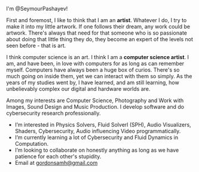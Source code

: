 I'm @SeymourPashayev!

First and foremost, I like to think that I am an <strong>artist</strong>. Whatever I do, I try to make it into my little artwork. If one follows their dream, any work could be artwork. There's always that need for that someone who is so passionate about doing that little thing they do, they become an expert of the levels not seen before - that is art.

I think computer science is an art. I think I am a <strong>computer science artist</strong>. I am, and have been, in love with computers for as long as can remember myself. Computers have always been a huge box of curios. There's so much going on inside them, yet we can interact with them so simply. As the years of my studies went by, I have learned, and am still learning, how unbelievably complex our digital and hardware worlds are. 

Among my interests are Computer Science, Photography and Work with Images, Sound Design and Music Production. I develop software and do cybersecurity research professionally.

- I’m interested in Physics Solvers, Fluid Solverl (SPH), Audio Visualizers, Shaders, Cybersecurity, Audio influencing Video programmatically.
- I’m currently learning a lot of Cybersecurity and Fluid Dynamics in Computation.
- I’m looking to collaborate on honestly anything as long as we have patience for each other's stupidity.
- Email at gordonsamh@gmail.com

<!---
SeymourPashayev/SeymourPashayev is a ✨ special ✨ repository because its `README.md` (this file) appears on your GitHub profile.
You can click the Preview link to take a look at your changes.
--->

